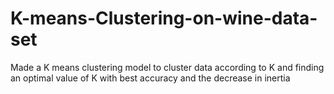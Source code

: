 # K-means-Clustering-on-wine-data-set
Made a K means clustering model to cluster data according to K and finding an optimal value of K with best accuracy and the decrease in inertia
